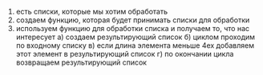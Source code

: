 1) есть списки, которые мы хотим обработать
2) создаем функцию, которая будет принимать списки для обработки
3) используем функцию для обработки списка и получаем то, что нас интересует
    а) создаем результирующий список
    б) циклом проходим по входному списку
    в) если длина элемента меньше 4ех добавляем этот элемент в результирующий список
    г) по окончании цикла возвращаем результирующий список